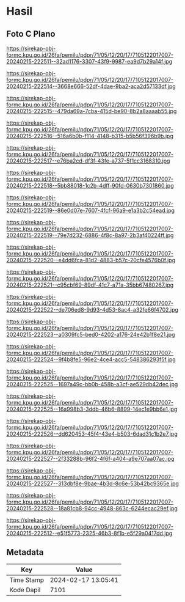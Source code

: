 # Hasil

## Foto C Plano

https://sirekap-obj-formc.kpu.go.id/26fa/pemilu/pdpr/71/05/12/20/17/7105122017007-20240215-222511--32ad1176-3307-43f9-9987-ea9d7b29a14f.jpg

https://sirekap-obj-formc.kpu.go.id/26fa/pemilu/pdpr/71/05/12/20/17/7105122017007-20240215-222514--3668e666-52df-4dae-9ba2-aca2d57133df.jpg

https://sirekap-obj-formc.kpu.go.id/26fa/pemilu/pdpr/71/05/12/20/17/7105122017007-20240215-222515--479da69a-7cba-415d-be90-8b2a8aaaab55.jpg

https://sirekap-obj-formc.kpu.go.id/26fa/pemilu/pdpr/71/05/12/20/17/7105122017007-20240215-222516--516a6b0b-f114-4148-b315-b5b56f396b9b.jpg

https://sirekap-obj-formc.kpu.go.id/26fa/pemilu/pdpr/71/05/12/20/17/7105122017007-20240215-222517--e76ba2cd-df3f-43fe-a737-5f1cc3168310.jpg

https://sirekap-obj-formc.kpu.go.id/26fa/pemilu/pdpr/71/05/12/20/17/7105122017007-20240215-222518--5bb88018-1c2b-4dff-90fd-0630b7301860.jpg

https://sirekap-obj-formc.kpu.go.id/26fa/pemilu/pdpr/71/05/12/20/17/7105122017007-20240215-222519--86e0d07e-7607-4fcf-96a9-e1a3b2c54ead.jpg

https://sirekap-obj-formc.kpu.go.id/26fa/pemilu/pdpr/71/05/12/20/17/7105122017007-20240215-222519--79e7d232-6886-4f8c-8a97-2b3af40224ff.jpg

https://sirekap-obj-formc.kpu.go.id/26fa/pemilu/pdpr/71/05/12/20/17/7105122017007-20240215-222520--e4dd6fca-81d2-4883-b57c-20cfe4576b0f.jpg

https://sirekap-obj-formc.kpu.go.id/26fa/pemilu/pdpr/71/05/12/20/17/7105122017007-20240215-222521--c95cbf69-89df-41c7-a71a-35bb67480267.jpg

https://sirekap-obj-formc.kpu.go.id/26fa/pemilu/pdpr/71/05/12/20/17/7105122017007-20240215-222522--de706ed8-9d93-4d53-8ac4-a32fe66f4702.jpg

https://sirekap-obj-formc.kpu.go.id/26fa/pemilu/pdpr/71/05/12/20/17/7105122017007-20240215-222523--a0309fc5-bed0-4202-a176-24e42b1f8e21.jpg

https://sirekap-obj-formc.kpu.go.id/26fa/pemilu/pdpr/71/05/12/20/17/7105122017007-20240215-222524--9f4b8fe5-96e2-4ce4-acc5-548386293f5f.jpg

https://sirekap-obj-formc.kpu.go.id/26fa/pemilu/pdpr/71/05/12/20/17/7105122017007-20240215-222525--1697a49c-bb0b-458b-a3cf-ae529db42dec.jpg

https://sirekap-obj-formc.kpu.go.id/26fa/pemilu/pdpr/71/05/12/20/17/7105122017007-20240215-222525--16a998b3-3ddb-46b6-8899-14ec1e9bb6e1.jpg

https://sirekap-obj-formc.kpu.go.id/26fa/pemilu/pdpr/71/05/12/20/17/7105122017007-20240215-222526--dd620453-45f4-43e4-b503-6dad31c1b2e7.jpg

https://sirekap-obj-formc.kpu.go.id/26fa/pemilu/pdpr/71/05/12/20/17/7105122017007-20240215-222527--2f33288b-96f2-4f6f-a404-a9e707aa07ac.jpg

https://sirekap-obj-formc.kpu.go.id/26fa/pemilu/pdpr/71/05/12/20/17/7105122017007-20240215-222527--313dbf8e-9bae-4b3d-8c6e-53b42bc9365e.jpg

https://sirekap-obj-formc.kpu.go.id/26fa/pemilu/pdpr/71/05/12/20/17/7105122017007-20240215-222528--18a81cb8-94cc-4948-863c-6244ecac29ef.jpg

https://sirekap-obj-formc.kpu.go.id/26fa/pemilu/pdpr/71/05/12/20/17/7105122017007-20240215-222512--e51f5773-2325-46b3-8f1b-e5f29a0417dd.jpg


## Metadata

| Key        | Value               |
| ---------- | ------------------- |
| Time Stamp | 2024-02-17 13:05:41 |
| Kode Dapil | 7101                |



